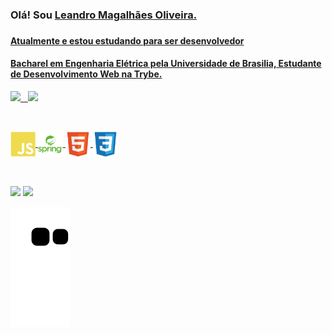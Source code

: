 ### Olá! Sou <a href='https://leandromliveira.github.io/'>Leandro Magalhães Oliveira.
### <a href='https://www.linkedin.com/in/leandromliveira/'>
#### Atualmente e estou estudando para ser desenvolvedor
#### Bacharel em Engenharia Elétrica pela Universidade de Brasilia, Estudante de Desenvolvimento Web na Trybe. 
   
  <img height="180em" src="https://github-readme-stats.vercel.app/api?username=leandromliveira&show_icons=true&theme=midnight-purple&include_all_commits=true&count_private=true"/> &nbsp;
  <img height="180em" src="https://github-readme-stats.vercel.app/api/top-langs/?username=leandromliveira&layout=demo&langs_count=7&theme=midnight-purple"/>

  ##
<div style="display: inline_block"> <br>
  <img align="center" alt="Js" height="40" width="40" src="https://raw.githubusercontent.com/devicons/devicon/master/icons/javascript/javascript-plain.svg">
  <img align="center" alt="SPRING" height="40" width="40" src="https://github.com/devicons/devicon/blob/master/icons/spring/spring-original-wordmark.svg"
  <img align="center" alt="DOCKER" height="40" width="40" src="https://github.com/devicons/devicon/blob/master/icons/docker/docker-original-wordmark.svg"
  <img align="center" alt="EXPRESS" height="40" width="40" src="https://github.com/devicons/devicon/blob/master/icons/express/express-original-wordmark.svg"
  <img align="center" alt="JAVA" height="40" width="40" src="https://github.com/devicons/devicon/blob/master/icons/java/java-original-wordmark.svg"
  <img align="center" alt="MongoDb" height="40" width="40" src="https://github.com/devicons/devicon/blob/master/icons/mongodb/mongodb-original-wordmark.svg"
  <img align="center" alt="Mysql" height="40" width="40" src="https://github.com/devicons/devicon/blob/master/icons/mysql/mysql-original-wordmark.svg"
  <img align="center" alt="next" height="40" width="40" src="https://github.com/devicons/devicon/blob/master/icons/nextjs/nextjs-original-wordmark.svg"
  <img align="center" alt="nodejs" height="40" width="40" src="https://github.com/devicons/devicon/blob/master/icons/nodejs/nodejs-original-wordmark.svg"
  <img align="center" alt="python" height="40" width="40" src="https://github.com/devicons/devicon/blob/master/icons/python/python-original-wordmark.svg"
  <img align="center" alt="react" height="40" width="40" src="https://github.com/devicons/devicon/blob/master/icons/react/react-original-wordmark.svg"
  <img align="center" alt="sequelize" height="40" width="40" src="https://github.com/devicons/devicon/blob/master/icons/sequelize/sequelize-original-wordmark.svg"
  <img align="center" alt="TS" height="40" width="40" src="https://github.com/devicons/devicon/blob/master/icons/typescript/typescript-plain.svg">
  <img align="center" alt="HTML" height="40" width="40" src="https://raw.githubusercontent.com/devicons/devicon/master/icons/html5/html5-original.svg">
  <img align="center" alt="CSS" height="40" width="40" src="https://raw.githubusercontent.com/devicons/devicon/master/icons/css3/css3-original.svg">
</div>
   
  ##  
<div style="display: inline_block"> <br>
  <a href = "mailto:leandrooliveira35@gmail.com"><img src="https://img.shields.io/badge/-Gmail-%23333?style=for-the-badge&logo=gmail&logoColor=white" target="_blank"></a>
  <a href="https://www.linkedin.com/in/leandro-oliveira-86189930/" target="_blank"><img src="https://img.shields.io/badge/-LinkedIn-%230077B5?style=for-the-badge&logo=linkedin&logoColor=white" target="_blank"></a> 

  ![Snake animation](https://github.com/rafaballerini/rafaballerini/blob/output/github-contribution-grid-snake.svg)
</div>
